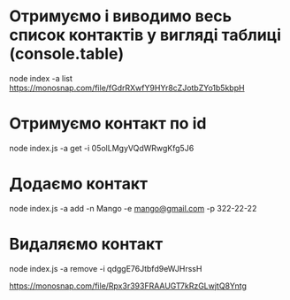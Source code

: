 # Отримуємо і виводимо весь список контактів у вигляді таблиці (console.table)

node index -a list
https://monosnap.com/file/fGdrRXwfY9HYr8cZJotbZYo1b5kbpH

# Отримуємо контакт по id

node index.js -a get -i 05olLMgyVQdWRwgKfg5J6

# Додаємо контакт

node index.js -a add -n Mango -e mango@gmail.com -p 322-22-22

# Видаляємо контакт

node index.js -a remove -i qdggE76Jtbfd9eWJHrssH

https://monosnap.com/file/Rpx3r393FRAAUGT7kRzGLwjtQ8Yntg
